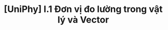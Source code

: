 ---
title: "[UniPhy] I.1 Đơn vị đo lường trong vật lý và Vector"
categories:
  - TIL
tags:
  - Physics
  - POLYGON
last_modified_at: 2021-04-10
---